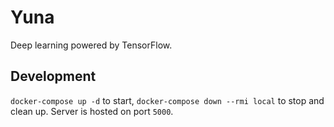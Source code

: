 # Yuna
Deep learning powered by TensorFlow.

## Development
`docker-compose up -d` to start, `docker-compose down --rmi local` to stop and clean up.
Server is hosted on port `5000`.
